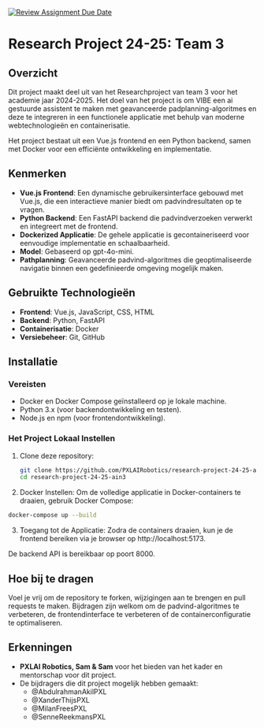 [![Review Assignment Due Date](https://classroom.github.com/assets/deadline-readme-button-22041afd0340ce965d47ae6ef1cefeee28c7c493a6346c4f15d667ab976d596c.svg)](https://classroom.github.com/a/vvTTilrq)
# Research Project 24-25: Team 3

## Overzicht
Dit project maakt deel uit van het Researchproject van team 3 voor het academie jaar 2024-2025. Het doel van het project is om VIBE een ai gestuurde assistent te maken met geavanceerde padplanning-algoritmes en deze te integreren in een functionele applicatie met behulp van moderne webtechnologieën en containerisatie.

Het project bestaat uit een Vue.js frontend en een Python backend, samen met Docker voor een efficiënte ontwikkeling en implementatie.

## Kenmerken
- **Vue.js Frontend**: Een dynamische gebruikersinterface gebouwd met Vue.js, die een interactieve manier biedt om padvindresultaten op te vragen.
- **Python Backend**: Een FastAPI backend die padvindverzoeken verwerkt en integreert met de frontend.
- **Dockerized Applicatie**: De gehele applicatie is gecontaineriseerd voor eenvoudige implementatie en schaalbaarheid.
- **Model**: Gebaseerd op gpt-4o-mini.
- **Pathplanning**: Geavanceerde padvind-algoritmes die geoptimaliseerde navigatie binnen een gedefinieerde omgeving mogelijk maken.

## Gebruikte Technologieën
- **Frontend**: Vue.js, JavaScript, CSS, HTML
- **Backend**: Python, FastAPI
- **Containerisatie**: Docker
- **Versiebeheer**: Git, GitHub

## Installatie

### Vereisten
- Docker en Docker Compose geïnstalleerd op je lokale machine.
- Python 3.x (voor backendontwikkeling en testen).
- Node.js en npm (voor frontendontwikkeling).

### Het Project Lokaal Instellen
1. Clone deze repository:
   ```bash
   git clone https://github.com/PXLAIRobotics/research-project-24-25-ain3.git
   cd research-project-24-25-ain3
    ```

2. Docker Instellen:
Om de volledige applicatie in Docker-containers te draaien, gebruik Docker Compose:

```bash
docker-compose up --build
```

3. Toegang tot de Applicatie:
Zodra de containers draaien, kun je de frontend bereiken via je browser op http://localhost:5173.

De backend API is bereikbaar op poort 8000.


## Hoe bij te dragen
Voel je vrij om de repository te forken, wijzigingen aan te brengen en pull requests te maken. Bijdragen zijn welkom om de padvind-algoritmes te verbeteren, de frontendinterface te verbeteren of de containerconfiguratie te optimaliseren.


## Erkenningen
- **PXLAI Robotics, Sam & Sam** voor het bieden van het kader en mentorschap voor dit project.
- De bijdragers die dit project mogelijk hebben gemaakt:  
  - @AbdulrahmanAkilPXL  
  - @XanderThijsPXL  
  - @MilanFreesPXL
  - @SenneReekmansPXL  



